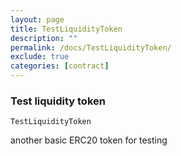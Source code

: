 ```yaml
---
layout: page
title: TestLiquidityToken
description: ""
permalink: /docs/TestLiquidityToken/
exclude: true
categories: [contract]
---
```


### Test liquidity token


`TestLiquidityToken`



another basic ERC20 token for testing




